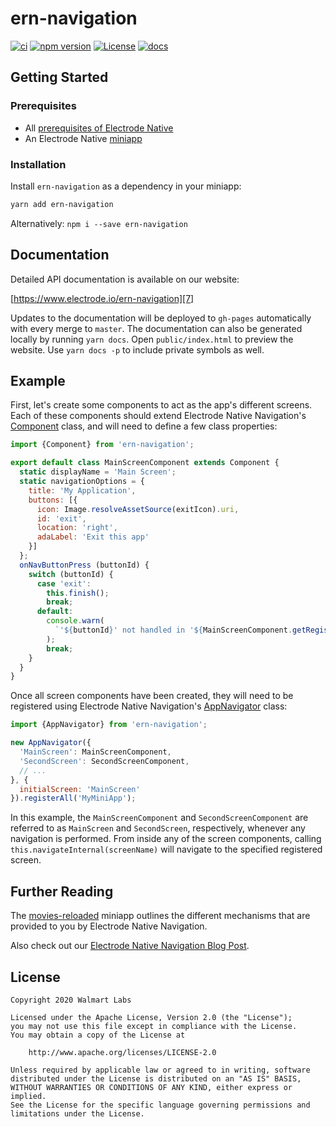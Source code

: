 # ern-navigation

[![ci][1]][2]
[![npm version][8]][9]
[![License][10]][11]
[![docs][12]][7]

## Getting Started

### Prerequisites

- All [prerequisites of Electrode Native][3]
- An Electrode Native [miniapp][4]

### Installation

Install `ern-navigation` as a dependency in your miniapp:

```sh
yarn add ern-navigation
```

Alternatively: `npm i --save ern-navigation`

## Documentation

Detailed API documentation is available on our website:

[https://www.electrode.io/ern-navigation][7]

Updates to the documentation will be deployed to `gh-pages` automatically with
every merge to `master`. The documentation can also be generated locally by
running `yarn docs`. Open `public/index.html` to preview the website. Use
`yarn docs -p` to include private symbols as well.

## Example

First, let's create some components to act as the app's different screens.
Each of these components should extend Electrode Native Navigation's
[Component][13] class, and will need to define a few class properties:

```js
import {Component} from 'ern-navigation';

export default class MainScreenComponent extends Component {
  static displayName = 'Main Screen';
  static navigationOptions = {
    title: 'My Application',
    buttons: [{
      icon: Image.resolveAssetSource(exitIcon).uri,
      id: 'exit',
      location: 'right',
      adaLabel: 'Exit this app'
    }]
  };
  onNavButtonPress (buttonId) {
    switch (buttonId) {
      case 'exit':
        this.finish();
        break;
      default:
        console.warn(
          `'${buttonId}' not handled in '${MainScreenComponent.getRegisteredRoute()}'`,
        );
        break;
    }
  }
}
```

Once all screen components have been created, they will need to be registered
using Electrode Native Navigation's [AppNavigator][14] class:

```js
import {AppNavigator} from 'ern-navigation';

new AppNavigator({
  'MainScreen': MainScreenComponent,
  'SecondScreen': SecondScreenComponent,
  // ...
}, {
  initialScreen: 'MainScreen'
}).registerAll('MyMiniApp');
```

In this example, the `MainScreenComponent` and `SecondScreenComponent` are
referred to as `MainScreen` and `SecondScreen`, respectively, whenever any
navigation is performed. From inside any of the screen components, calling
`this.navigateInternal(screenName)` will navigate to the specified registered
screen.

## Further Reading

The [movies-reloaded][5] miniapp outlines the different mechanisms that are
provided to you by Electrode Native Navigation.

Also check out our [Electrode Native Navigation Blog Post][6].

## License

```text
Copyright 2020 Walmart Labs

Licensed under the Apache License, Version 2.0 (the "License");
you may not use this file except in compliance with the License.
You may obtain a copy of the License at

    http://www.apache.org/licenses/LICENSE-2.0

Unless required by applicable law or agreed to in writing, software
distributed under the License is distributed on an "AS IS" BASIS,
WITHOUT WARRANTIES OR CONDITIONS OF ANY KIND, either express or implied.
See the License for the specific language governing permissions and
limitations under the License.
```

[1]: https://github.com/electrode-io/ern-navigation/workflows/ci/badge.svg
[2]: https://github.com/electrode-io/ern-navigation/actions
[3]: https://native.electrode.io/introduction/what-is-ern/requirements
[4]: https://native.electrode.io/introduction/what-is-ern/what-is-a-miniapp
[5]: https://github.com/electrode-io/movies-reloaded-miniapp
[6]: https://medium.com/walmartlabs/electrode-native-navigation-576297fbcb3d
[7]: https://www.electrode.io/ern-navigation
[8]: https://badge.fury.io/js/ern-navigation.svg
[9]: https://badge.fury.io/js/ern-navigation
[10]: https://img.shields.io/badge/License-Apache%202.0-blue.svg
[11]: https://opensource.org/licenses/Apache-2.0
[12]: https://img.shields.io/badge/docs-jsdoc-green.svg
[13]: http://www.electrode.io/ern-navigation/Component.html
[14]: http://www.electrode.io/ern-navigation/AppNavigator.html
